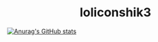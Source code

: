 <h1 align="center">loliconshik3</h1>

[![Anurag's GitHub stats](https://github-readme-stats.vercel.app/api?username=loliconshik3&show_icons=true&theme=dracula)](https://github.com/anuraghazra/github-readme-stats)
